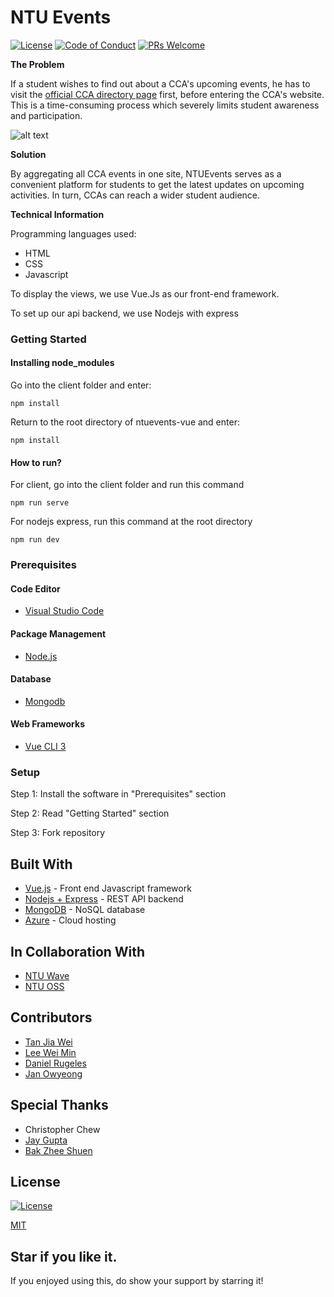 # NTU Events

[![License](http://img.shields.io/:license-mit-blue.svg?style=flat-square)](http://badges.mit-license.org) [![Code of Conduct](https://img.shields.io/badge/code%20of-conduct-ff69b4.svg)](https://github.com/JiaweiTan/NTU-Events-Website/blob/master/CONTRIBUTING.md#code-of-conduct) [![PRs Welcome](https://img.shields.io/badge/PRs-welcome-brightgreen.svg?style=flat-square)](http://makeapullrequest.com)

**The Problem**

If a student wishes to find out about a CCA's upcoming events, he has to visit the [official CCA directory page](https://www.ntu.edu.sg/CampusLife/Clubs/pages/clubssocieties.aspx) first, before entering the CCA's website. This is a time-consuming process which severely limits student awareness and participation.

![alt text](https://github.com/JiaweiTan/NTU-Events-Website/blob/master/NTUCCas.PNG)

**Solution**

By aggregating all CCA events in one site, NTUEvents serves as a convenient platform for students to get the latest updates on upcoming activities. In turn, CCAs can reach a wider student audience.

**Technical Information**

Programming languages used:

- HTML
- CSS
- Javascript

To display the views, we use Vue.Js as our front-end framework.

To set up our api backend, we use Nodejs with express

### Getting Started

#### Installing node_modules

Go into the client folder and enter:

```
npm install
```

Return to the root directory of ntuevents-vue and enter:

```
npm install
```

#### How to run?

For client, go into the client folder and run this command

```
npm run serve
```

For nodejs express, run this command at the root directory

```
npm run dev
```

### Prerequisites

#### Code Editor

- [Visual Studio Code](https://code.visualstudio.com/docs/setup/windows)

#### Package Management

- [Node.js](https://nodejs.org/en/download/)

#### Database

- [Mongodb](https://https://www.mongodb.com/)

#### Web Frameworks

- [Vue CLI 3](https://cli.vuejs.org/guide/installation.html)

### Setup

Step 1: Install the software in "Prerequisites" section

Step 2: Read "Getting Started" section

Step 3: Fork repository

## Built With

- [Vue.js](https://vuejs.org/) - Front end Javascript framework
- [Nodejs + Express](https://expressjs.com/) - REST API backend
- [MongoDB](https://www.mongodb.com/) - NoSQL database
- [Azure](https://azure.microsoft.com/) - Cloud hosting

## In Collaboration With

- [NTU Wave](https://play.google.com/store/apps/details?id=com.wave.identity&hl=en)
- [NTU OSS](https://ntuoss.com/home)

## Contributors

- [Tan Jia Wei](https://github.com/JiaweiTan/)
- [Lee Wei Min](https://github.com/leeweiminsg/)
- [Daniel Rugeles](https://github.com/danrugeles)
- [Jan Owyeong](https://github.com/TryingOutSomething)

## Special Thanks

- Christopher Chew
- [Jay Gupta](https://github.com/guptajay)
- [Bak Zhee Shuen](https://github.com/bakzs)

## License

[![License](http://img.shields.io/:license-mit-blue.svg?style=flat-square)](http://badges.mit-license.org)

[MIT](https://github.com/JiaweiTan/NTU-Events-Website/blob/master/LICENSE)

## Star if you like it.

If you enjoyed using this, do show your support by starring it!
